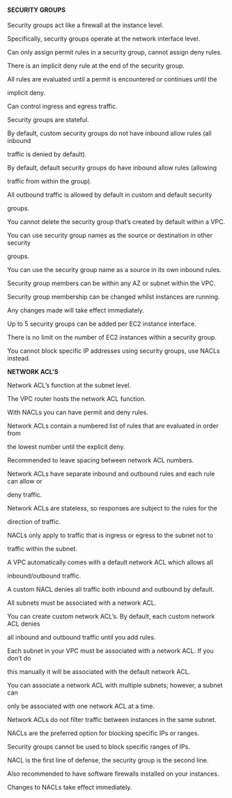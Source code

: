 #### SECURITY GROUPS


Security groups act like a firewall at the instance level.


Specifically, security groups operate at the network interface level.


Can only assign permit rules in a security group, cannot assign deny rules.


There is an implicit deny rule at the end of the security group.


All rules are evaluated until a permit is encountered or continues until the

implicit deny.


Can control ingress and egress traffic.


Security groups are stateful.


By default, custom security groups do not have inbound allow rules (all inbound

traffic is denied by default).


By default, default security groups do have inbound allow rules (allowing

traffic from within the group).


All outbound traffic is allowed by default in custom and default security

groups.


You cannot delete the security group that’s created by default within a VPC.


You can use security group names as the source or destination in other security

groups.


You can use the security group name as a source in its own inbound rules.


Security group members can be within any AZ or subnet within the VPC.


Security group membership can be changed whilst instances are running.


Any changes made will take effect immediately.


Up to 5 security groups can be added per EC2 instance interface.


There is no limit on the number of EC2 instances within a security group.


You cannot block specific IP addresses using security groups, use NACLs instead.


**NETWORK ACL'S**


Network ACL’s function at the subnet level.


The VPC router hosts the network ACL function.


With NACLs you can have permit and deny rules.


Network ACLs contain a numbered list of rules that are evaluated in order from

the lowest number until the explicit deny.


Recommended to leave spacing between network ACL numbers.


Network ACLs have separate inbound and outbound rules and each rule can allow or

deny traffic.


Network ACLs are stateless, so responses are subject to the rules for the

direction of traffic.


NACLs only apply to traffic that is ingress or egress to the subnet not to

traffic within the subnet.


A VPC automatically comes with a default network ACL which allows all

inbound/outbound traffic.


A custom NACL denies all traffic both inbound and outbound by default.


All subnets must be associated with a network ACL.


You can create custom network ACL’s. By default, each custom network ACL denies

all inbound and outbound traffic until you add rules.


Each subnet in your VPC must be associated with a network ACL. If you don’t do

this manually it will be associated with the default network ACL.


You can associate a network ACL with multiple subnets; however, a subnet can

only be associated with one network ACL at a time.


Network ACLs do not filter traffic between instances in the same subnet.


NACLs are the preferred option for blocking specific IPs or ranges.


Security groups cannot be used to block specific ranges of IPs.


NACL is the first line of defense, the security group is the second line.


Also recommended to have software firewalls installed on your instances.


Changes to NACLs take effect immediately.


